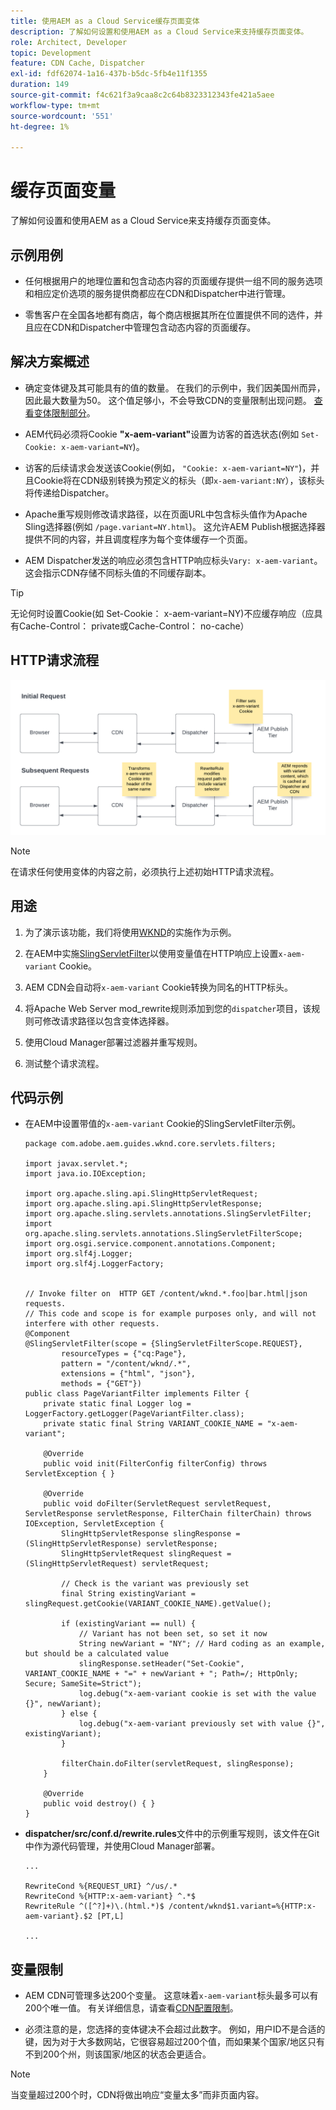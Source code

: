 ```yaml
---
title: 使用AEM as a Cloud Service缓存页面变体
description: 了解如何设置和使用AEM as a Cloud Service来支持缓存页面变体。
role: Architect, Developer
topic: Development
feature: CDN Cache, Dispatcher
exl-id: fdf62074-1a16-437b-b5dc-5fb4e11f1355
duration: 149
source-git-commit: f4c621f3a9caa8c2c64b8323312343fe421a5aee
workflow-type: tm+mt
source-wordcount: '551'
ht-degree: 1%

---
```


# 缓存页面变量

了解如何设置和使用AEM as a Cloud Service来支持缓存页面变体。

## 示例用例

+ 任何根据用户的地理位置和包含动态内容的页面缓存提供一组不同的服务选项和相应定价选项的服务提供商都应在CDN和Dispatcher中进行管理。

+ 零售客户在全国各地都有商店，每个商店根据其所在位置提供不同的选件，并且应在CDN和Dispatcher中管理包含动态内容的页面缓存。

## 解决方案概述

+ 确定变体键及其可能具有的值的数量。 在我们的示例中，我们因美国州而异，因此最大数量为50。 这个值足够小，不会导致CDN的变量限制出现问题。 [查看变体限制部分](#variant-limitations)。

+ AEM代码必须将Cookie __&quot;x-aem-variant&quot;__&#x200B;设置为访客的首选状态(例如 `Set-Cookie: x-aem-variant=NY`)。

+ 访客的后续请求会发送该Cookie(例如， `"Cookie: x-aem-variant=NY"`)，并且Cookie将在CDN级别转换为预定义的标头（即`x-aem-variant:NY`），该标头将传递给Dispatcher。

+ Apache重写规则修改请求路径，以在页面URL中包含标头值作为Apache Sling选择器(例如 `/page.variant=NY.html`)。 这允许AEM Publish根据选择器提供不同的内容，并且调度程序为每个变体缓存一个页面。

+ AEM Dispatcher发送的响应必须包含HTTP响应标头`Vary: x-aem-variant`。 这会指示CDN存储不同标头值的不同缓存副本。

>[!TIP]
>
>无论何时设置Cookie(如 Set-Cookie： x-aem-variant=NY)不应缓存响应（应具有Cache-Control： private或Cache-Control： no-cache）

## HTTP请求流程

![变量缓存请求流](./assets/variant-cache-request-flow.png)

>[!NOTE]
>
>在请求任何使用变体的内容之前，必须执行上述初始HTTP请求流程。

## 用途

1. 为了演示该功能，我们将使用[WKND](https://experienceleague.adobe.com/docs/experience-manager-learn/getting-started-wknd-tutorial-develop/overview.html?lang=zh-Hans)的实施作为示例。

1. 在AEM中实施[SlingServletFilter](https://sling.apache.org/documentation/the-sling-engine/filters.html)以使用变量值在HTTP响应上设置`x-aem-variant` Cookie。

1. AEM CDN会自动将`x-aem-variant` Cookie转换为同名的HTTP标头。

1. 将Apache Web Server mod_rewrite规则添加到您的`dispatcher`项目，该规则可修改请求路径以包含变体选择器。

1. 使用Cloud Manager部署过滤器并重写规则。

1. 测试整个请求流程。

## 代码示例

+ 在AEM中设置带值的`x-aem-variant` Cookie的SlingServletFilter示例。

  ```
  package com.adobe.aem.guides.wknd.core.servlets.filters;
  
  import javax.servlet.*;
  import java.io.IOException;
  
  import org.apache.sling.api.SlingHttpServletRequest;
  import org.apache.sling.api.SlingHttpServletResponse;
  import org.apache.sling.servlets.annotations.SlingServletFilter;
  import org.apache.sling.servlets.annotations.SlingServletFilterScope;
  import org.osgi.service.component.annotations.Component;
  import org.slf4j.Logger;
  import org.slf4j.LoggerFactory;
  
  
  // Invoke filter on  HTTP GET /content/wknd.*.foo|bar.html|json requests.
  // This code and scope is for example purposes only, and will not interfere with other requests.
  @Component
  @SlingServletFilter(scope = {SlingServletFilterScope.REQUEST},
          resourceTypes = {"cq:Page"},
          pattern = "/content/wknd/.*",
          extensions = {"html", "json"},
          methods = {"GET"})
  public class PageVariantFilter implements Filter {
      private static final Logger log = LoggerFactory.getLogger(PageVariantFilter.class);
      private static final String VARIANT_COOKIE_NAME = "x-aem-variant";
  
      @Override
      public void init(FilterConfig filterConfig) throws ServletException { }
  
      @Override
      public void doFilter(ServletRequest servletRequest, ServletResponse servletResponse, FilterChain filterChain) throws IOException, ServletException {
          SlingHttpServletResponse slingResponse = (SlingHttpServletResponse) servletResponse;
          SlingHttpServletRequest slingRequest = (SlingHttpServletRequest) servletRequest;
  
          // Check is the variant was previously set
          final String existingVariant = slingRequest.getCookie(VARIANT_COOKIE_NAME).getValue();
  
          if (existingVariant == null) {
              // Variant has not been set, so set it now
              String newVariant = "NY"; // Hard coding as an example, but should be a calculated value
              slingResponse.setHeader("Set-Cookie", VARIANT_COOKIE_NAME + "=" + newVariant + "; Path=/; HttpOnly; Secure; SameSite=Strict");
              log.debug("x-aem-variant cookie is set with the value {}", newVariant);
          } else {
              log.debug("x-aem-variant previously set with value {}", existingVariant);
          }
  
          filterChain.doFilter(servletRequest, slingResponse);
      }
  
      @Override
      public void destroy() { }
  }
  ```

+ __dispatcher/src/conf.d/rewrite.rules__&#x200B;文件中的示例重写规则，该文件在Git中作为源代码管理，并使用Cloud Manager部署。

  ```
  ...
  
  RewriteCond %{REQUEST_URI} ^/us/.*  
  RewriteCond %{HTTP:x-aem-variant} ^.*$  
  RewriteRule ^([^?]+)\.(html.*)$ /content/wknd$1.variant=%{HTTP:x-aem-variant}.$2 [PT,L] 
  
  ...
  ```

## 变量限制

+ AEM CDN可管理多达200个变量。 这意味着`x-aem-variant`标头最多可以有200个唯一值。 有关详细信息，请查看[CDN配置限制](https://docs.fastly.com/en/guides/resource-limits)。

+ 必须注意的是，您选择的变体键决不会超过此数字。  例如，用户ID不是合适的键，因为对于大多数网站，它很容易超过200个值，而如果某个国家/地区只有不到200个州，则该国家/地区的状态会更适合。

>[!NOTE]
>
>当变量超过200个时，CDN将做出响应“变量太多”而非页面内容。
